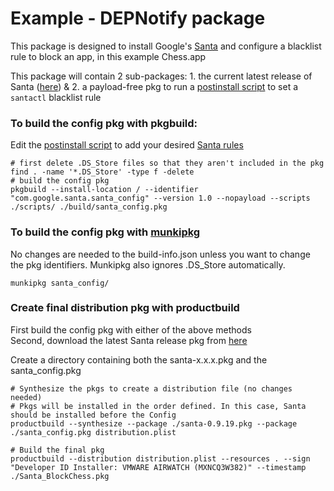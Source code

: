 # Example - DEPNotify package
This package is designed to install Google's [Santa](https://github.com/google/santa) and configure a blacklist rule to block an app, in this example Chess.app

This package will contain 2 sub-packages: 1. the current latest release of Santa ([here](https://github.com/google/santa/releases)) & 2. a payload-free pkg to run a [postinstall script](https://github.com/vmwaresamples/AirWatch-samples/blob/master/macOS-Samples/BootstrapPackage/Example-Santa_BlockChess/scripts/postinstall) to set a `santactl` blacklist rule

### To build the config pkg with pkgbuild:
Edit the [postinstall script](https://github.com/vmwaresamples/AirWatch-samples/blob/master/macOS-Samples/BootstrapPackage/Example-Santa_BlockChess/scripts/postinstall) to add your desired [Santa rules](https://github.com/google/santa/wiki)

```
# first delete .DS_Store files so that they aren't included in the pkg
find . -name '*.DS_Store' -type f -delete
# build the config pkg
pkgbuild --install-location / --identifier "com.google.santa.santa_config" --version 1.0 --nopayload --scripts ./scripts/ ./build/santa_config.pkg
```

### To build the config pkg with [munkipkg](https://github.com/munki/munki-pkg)
No changes are needed to the build-info.json unless you want to change the pkg identifiers. Munkipkg also ignores .DS_Store automatically.  

```
munkipkg santa_config/
```

### Create final distribution pkg with productbuild
First build the config pkg with either of the above methods  
Second, download the latest Santa release pkg from [here](https://github.com/google/santa/releases)

Create a directory containing both the santa-x.x.x.pkg and the santa_config.pkg

```
# Synthesize the pkgs to create a distribution file (no changes needed)
# Pkgs will be installed in the order defined. In this case, Santa should be installed before the Config
productbuild --synthesize --package ./santa-0.9.19.pkg --package ./santa_config.pkg distribution.plist

# Build the final pkg
productbuild --distribution distribution.plist --resources . --sign "Developer ID Installer: VMWARE AIRWATCH (MXNCQ3W382)" --timestamp ./Santa_BlockChess.pkg
```
